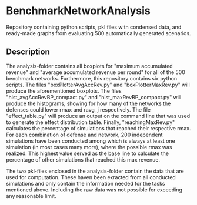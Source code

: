# BenchmarkNetworkAnalysis

Repository containing python scripts, pkl files with condensed data, and ready-made graphs from evaluating 500 automatically generated scenarios.

## Description

The analysis-folder contains all boxplots for "maximum accumulated revenue" and "average accumulated revenue per round" for all of the 500 benchmark networks. Furthermore, this repository contains six python scripts. The files "boxPlotterAvgAccRev.py" and "boxPlotterMaxRev.py" will produce the aforementioned boxplots. The files "hist_avgAccRevBP_compact.py" and "hist_maxRevBP_compact.py" will produce the histograms, showing for how many of the networks the defenses could lower rmax and ravg_j respectively. The file "effect_table.py" will produce an output on the command line that was used to generate the effect distribution table. Finally, "reachingMaxRev.py" calculates the percentage of simulations that reached their respective rmax. For each combination of defense and network, 200 independent simulations have been conducted among which is always at least one simulation (in most cases many more), where the possible rmax was realized. This highest value served as the base line to calculate the percentage of other simulations that reached this max revenue.

The two pkl-files enclosed in the analysis-folder contain the data that are used for computation. These haven been exracted from all conducted simulations and only contain the information needed for the tasks mentioned above. Including the raw data was not possible for exceeding any reasonable limit.
